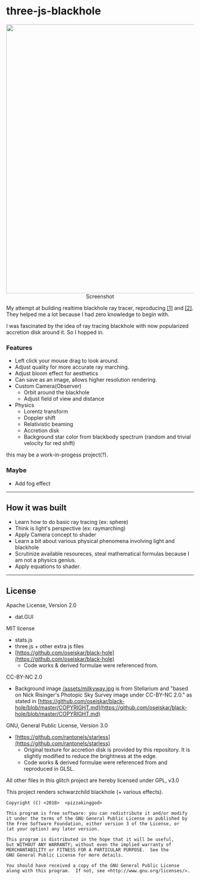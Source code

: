 three-js-blackhole
=======

<p align="center">
   <img src="https://i.imgur.com/I6eMiFS.jpg" width="720px"/>
   <br> Screenshot
</p>

My attempt at building realtime blackhole ray tracer, 
reproducing [[1]](http://rantonels.github.io/starless/) and [[2]](https://github.com/oseiskar/black-hole).  
They helped me a lot because I had zero knowledge to begin with.  

I was fascinated by the idea of ray tracing blackhole with now popularized accretion disk around it. So I hopped in.  
 
### Features
- Left click your mouse drag to look around.
- Adjust quality for more accurate ray marching.
- Adjust bloom effect for aesthetics
- Can save as an image, allows higher resolution rendering.
- Custom Camera(Observer)
  - Orbit around the blackhole
  - Adjust field of view and distance
- Physics
  - Lorentz transform
  - Doppler shift
  - Relativistic beaming
  - Accretion disk
  - Background star color from blackbody spectrum (random and trivial velocity for red shift)
  
  
this may be a work-in-progess project(?).

### Maybe
- Add fog effect

--------------------

## How it was built

- Learn how to do basic ray tracing (ex: sphere)
- Think is light's perspective (ex: raymarching)
- Apply Camera concept to shader
- Learn a bit about various physical phenomena involving light and blackhole
- Scrutinize available resoureces, steal mathematical formulas because I am not a physics genius.
- Apply equations to shader.

--------------------

## License

Apache License, Version 2.0  
 - dat.GUI
     
MIT license
 - stats.js
 - three.js + other extra js files
 - [https://github.com/oseiskar/black-hole](https://github.com/oseiskar/black-hole)
   - Code works & derived formulae were referenced from.

CC-BY-NC 2.0  
 - Background image [/assets/milkyway.jpg](https://cdn.glitch.com/631097e7-5a58-45aa-a51f-cc6b44f8b30b%2Fmilkyway.jpg?1545745139132) is from Stellarium and "based on Nick Risinger's Photopic Sky Survey image under CC-BY-NC 2.0." as stated in [https://github.com/oseiskar/black-hole/blob/master/COPYRIGHT.md](https://github.com/oseiskar/black-hole/blob/master/COPYRIGHT.md)  
 
GNU, General Public License, Version 3.0
 - [https://github.com/rantonels/starless](https://github.com/rantonels/starless)
   - Original texture for accretion disk is provided by this repository. It is slightly modified to reduce the brightness at the edge. 
   - Code works & derived formulae were referenced from and reproduced in GLSL.


All other files in this glitch project are hereby licensed under GPL, v3.0  

This project renders schwarzchild blackhole (+ various effects). 

    Copyright (C) <2018>  <pizzakinggod>

    This program is free software: you can redistribute it and/or modify
    it under the terms of the GNU General Public License as published by
    the Free Software Foundation, either version 3 of the License, or
    (at your option) any later version.

    This program is distributed in the hope that it will be useful,
    but WITHOUT ANY WARRANTY; without even the implied warranty of
    MERCHANTABILITY or FITNESS FOR A PARTICULAR PURPOSE.  See the
    GNU General Public License for more details.

    You should have received a copy of the GNU General Public License
    along with this program.  If not, see <http://www.gnu.org/licenses/>.
